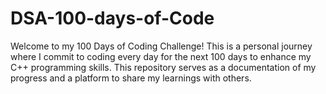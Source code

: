 # DSA-100-days-of-Code


Welcome to my 100 Days of Coding Challenge! This is a personal journey where I commit to coding every day for the next 100 days to enhance my C++ programming skills. This repository serves as a documentation of my progress and a platform to share my learnings with others.

